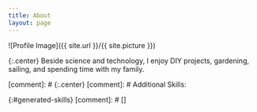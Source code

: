 ```yaml
---
title: About
layout: page
---
```

![Profile Image]({{ site.url }}/{{ site.picture }})

{:.center}
Beside science and technology, I enjoy DIY projects, gardening, sailing, and spending time with my family. 

[comment]: # {:.center}
[comment]: # Additional Skills:

{:#generated-skills}
[comment]: # []
